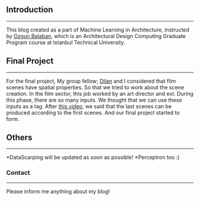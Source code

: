 ## Introduction
----------------------------------------------------------------------------------------------------------------------------------------
This blog created as a part of Machine Learning in Architecture, instructed by [Ozgun Balaban](https://github.com/AlpinistPanda), which is an Architectural Design Computing Graduate Program course at Istanbul Technical University.

## Final Project
----------------------------------------------------------------------------------------------------------------------------------------
For the final project, My group fellow; [Dilan](https://dilanoner.github.io/ML-Architecture/) and I considered that film scenes have spatial properties. So that we tried to work about the scene creation. In the film sector, this job worked by an art director and ext. During this phase, there are so many inputs. We thought that we can use these inputs as a tag. 
After [this video](https://vimeo.com/122378469?fbclid=IwAR0I8y4nC2gfigSMcmQTPYr0BKmsKN-39VZdNfv_rAXtGO_Dj8fMIG4tQ4U), we said that the last scenes can be produced according to the first scenes. And our final project started to form.

## Others
----------------------------------------------------------------------------------------------------------------------------------------
*DataScarping will be updated as soon as possible!
*Perceptron too :)

### Contact
----------------------------------------------------------------------------------------------------------------------------------------
Please inform me anything about my blog! 
